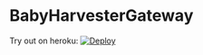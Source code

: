 # BabyHarvesterGateway

Try out on heroku:
[![Deploy](https://www.herokucdn.com/deploy/button.svg)](https://heroku.com/deploy)
